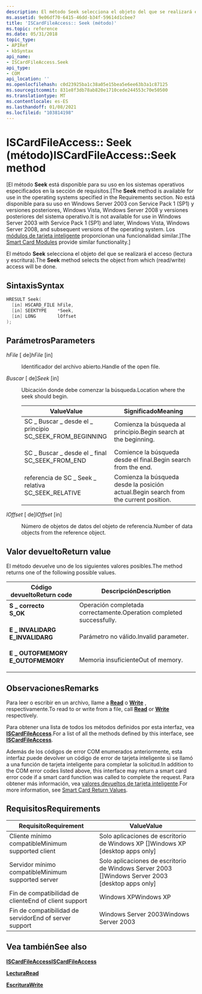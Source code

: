 ```yaml
---
description: El método Seek selecciona el objeto del que se realizará el acceso (lectura y escritura).
ms.assetid: 9e06df70-6415-46dd-b34f-59614d1cbee7
title: 'ISCardFileAccess:: Seek (método)'
ms.topic: reference
ms.date: 05/31/2018
topic_type:
- APIRef
- kbSyntax
api_name:
- ISCardFileAccess.Seek
api_type:
- COM
api_location: ''
ms.openlocfilehash: c0d23925ba1c38a05e15bea5e6ee63b3a1c87125
ms.sourcegitcommit: 831e8f3db78ab820e1710cede244553c70e50500
ms.translationtype: MT
ms.contentlocale: es-ES
ms.lasthandoff: 01/08/2021
ms.locfileid: "103814198"
---
```

# <a name="iscardfileaccessseek-method"></a><span data-ttu-id="16c0a-103">ISCardFileAccess:: Seek (método)</span><span class="sxs-lookup"><span data-stu-id="16c0a-103">ISCardFileAccess::Seek method</span></span>

<span data-ttu-id="16c0a-104">\[El método **Seek** está disponible para su uso en los sistemas operativos especificados en la sección de requisitos.</span><span class="sxs-lookup"><span data-stu-id="16c0a-104">\[The **Seek** method is available for use in the operating systems specified in the Requirements section.</span></span> <span data-ttu-id="16c0a-105">No está disponible para su uso en Windows Server 2003 con Service Pack 1 (SP1) y versiones posteriores, Windows Vista, Windows Server 2008 y versiones posteriores del sistema operativo.</span><span class="sxs-lookup"><span data-stu-id="16c0a-105">It is not available for use in Windows Server 2003 with Service Pack 1 (SP1) and later, Windows Vista, Windows Server 2008, and subsequent versions of the operating system.</span></span> <span data-ttu-id="16c0a-106">Los [módulos de tarjeta inteligente](/previous-versions/windows/desktop/secsmart/smart-card-modules) proporcionan una funcionalidad similar.\]</span><span class="sxs-lookup"><span data-stu-id="16c0a-106">The [Smart Card Modules](/previous-versions/windows/desktop/secsmart/smart-card-modules) provide similar functionality.\]</span></span>

<span data-ttu-id="16c0a-107">El método **Seek** selecciona el objeto del que se realizará el acceso (lectura y escritura).</span><span class="sxs-lookup"><span data-stu-id="16c0a-107">The **Seek** method selects the object from which (read/write) access will be done.</span></span>

## <a name="syntax"></a><span data-ttu-id="16c0a-108">Sintaxis</span><span class="sxs-lookup"><span data-stu-id="16c0a-108">Syntax</span></span>


```C++
HRESULT Seek(
  [in] HSCARD_FILE hFile,
  [in] SEEKTYPE    *Seek,
  [in] LONG        lOffset 
);
```



## <a name="parameters"></a><span data-ttu-id="16c0a-109">Parámetros</span><span class="sxs-lookup"><span data-stu-id="16c0a-109">Parameters</span></span>

<dl> <dt>

<span data-ttu-id="16c0a-110">*hFile* \[ de\]</span><span class="sxs-lookup"><span data-stu-id="16c0a-110">*hFile* \[in\]</span></span>
</dt> <dd>

<span data-ttu-id="16c0a-111">Identificador del archivo abierto.</span><span class="sxs-lookup"><span data-stu-id="16c0a-111">Handle of the open file.</span></span>

</dd> <dt>

<span data-ttu-id="16c0a-112">*Buscar* \[ de\]</span><span class="sxs-lookup"><span data-stu-id="16c0a-112">*Seek* \[in\]</span></span>
</dt> <dd>

<span data-ttu-id="16c0a-113">Ubicación donde debe comenzar la búsqueda.</span><span class="sxs-lookup"><span data-stu-id="16c0a-113">Location where the seek should begin.</span></span>



| <span data-ttu-id="16c0a-114">Value</span><span class="sxs-lookup"><span data-stu-id="16c0a-114">Value</span></span>                                                                                                | <span data-ttu-id="16c0a-115">Significado</span><span class="sxs-lookup"><span data-stu-id="16c0a-115">Meaning</span></span>                                            |
|------------------------------------------------------------------------------------------------------|----------------------------------------------------|
| <dl> <span data-ttu-id="16c0a-116"><dt>SC \_ Buscar \_ desde el \_ principio</dt></span><span class="sxs-lookup"><span data-stu-id="16c0a-116"><dt>SC\_SEEK\_FROM\_BEGINNING</dt></span></span> </dl> | <span data-ttu-id="16c0a-117">Comienza la búsqueda al principio.</span><span class="sxs-lookup"><span data-stu-id="16c0a-117">Begin search at the beginning.</span></span><br/>          |
| <dl> <span data-ttu-id="16c0a-118"><dt>SC \_ Buscar \_ desde el \_ final </dt></span><span class="sxs-lookup"><span data-stu-id="16c0a-118"><dt>SC\_SEEK\_FROM\_END </dt></span></span> </dl>      | <span data-ttu-id="16c0a-119">Comience la búsqueda desde el final.</span><span class="sxs-lookup"><span data-stu-id="16c0a-119">Begin search from the end.</span></span><br/>              |
| <dl> <span data-ttu-id="16c0a-120"><dt>referencia de SC \_ Seek \_ relativa</dt></span><span class="sxs-lookup"><span data-stu-id="16c0a-120"><dt>SC\_SEEK\_RELATIVE</dt></span></span> </dl>        | <span data-ttu-id="16c0a-121">Comienza la búsqueda desde la posición actual.</span><span class="sxs-lookup"><span data-stu-id="16c0a-121">Begin search from the current position.</span></span><br/> |



 

</dd> <dt>

<span data-ttu-id="16c0a-122">*lOffset* \[ de\]</span><span class="sxs-lookup"><span data-stu-id="16c0a-122">*lOffset* \[in\]</span></span>
</dt> <dd>

<span data-ttu-id="16c0a-123">Número de objetos de datos del objeto de referencia.</span><span class="sxs-lookup"><span data-stu-id="16c0a-123">Number of data objects from the reference object.</span></span>

</dd> </dl>

## <a name="return-value"></a><span data-ttu-id="16c0a-124">Valor devuelto</span><span class="sxs-lookup"><span data-stu-id="16c0a-124">Return value</span></span>

<span data-ttu-id="16c0a-125">El método devuelve uno de los siguientes valores posibles.</span><span class="sxs-lookup"><span data-stu-id="16c0a-125">The method returns one of the following possible values.</span></span>



| <span data-ttu-id="16c0a-126">Código devuelto</span><span class="sxs-lookup"><span data-stu-id="16c0a-126">Return code</span></span>                                                                                   | <span data-ttu-id="16c0a-127">Descripción</span><span class="sxs-lookup"><span data-stu-id="16c0a-127">Description</span></span>                                  |
|-----------------------------------------------------------------------------------------------|----------------------------------------------|
| <dl> <span data-ttu-id="16c0a-128"><dt>**S \_ correcto**</dt></span><span class="sxs-lookup"><span data-stu-id="16c0a-128"><dt>**S\_OK**</dt></span></span> </dl>          | <span data-ttu-id="16c0a-129">Operación completada correctamente.</span><span class="sxs-lookup"><span data-stu-id="16c0a-129">Operation completed successfully.</span></span><br/> |
| <dl> <span data-ttu-id="16c0a-130"><dt>**E \_ INVALIDARG**</dt></span><span class="sxs-lookup"><span data-stu-id="16c0a-130"><dt>**E\_INVALIDARG**</dt></span></span> </dl>  | <span data-ttu-id="16c0a-131">Parámetro no válido.</span><span class="sxs-lookup"><span data-stu-id="16c0a-131">Invalid parameter.</span></span><br/>                |
| <dl> <span data-ttu-id="16c0a-132"><dt>**E \_ OUTOFMEMORY**</dt></span><span class="sxs-lookup"><span data-stu-id="16c0a-132"><dt>**E\_OUTOFMEMORY**</dt></span></span> </dl> | <span data-ttu-id="16c0a-133">Memoria insuficiente</span><span class="sxs-lookup"><span data-stu-id="16c0a-133">Out of memory.</span></span><br/>                    |



 

## <a name="remarks"></a><span data-ttu-id="16c0a-134">Observaciones</span><span class="sxs-lookup"><span data-stu-id="16c0a-134">Remarks</span></span>

<span data-ttu-id="16c0a-135">Para leer o escribir en un archivo, llame a [**Read**](iscardfileaccess-read.md) o [**Write**](iscardfileaccess-write.md) , respectivamente.</span><span class="sxs-lookup"><span data-stu-id="16c0a-135">To read to or write from a file, call [**Read**](iscardfileaccess-read.md) or [**Write**](iscardfileaccess-write.md) respectively.</span></span>

<span data-ttu-id="16c0a-136">Para obtener una lista de todos los métodos definidos por esta interfaz, vea [**ISCardFileAccess**](iscardfileaccess.md).</span><span class="sxs-lookup"><span data-stu-id="16c0a-136">For a list of all the methods defined by this interface, see [**ISCardFileAccess**](iscardfileaccess.md).</span></span>

<span data-ttu-id="16c0a-137">Además de los códigos de error COM enumerados anteriormente, esta interfaz puede devolver un código de error de tarjeta inteligente si se llamó a una función de tarjeta inteligente para completar la solicitud.</span><span class="sxs-lookup"><span data-stu-id="16c0a-137">In addition to the COM error codes listed above, this interface may return a smart card error code if a smart card function was called to complete the request.</span></span> <span data-ttu-id="16c0a-138">Para obtener más información, vea [valores devueltos de tarjeta inteligente](authentication-return-values.md).</span><span class="sxs-lookup"><span data-stu-id="16c0a-138">For more information, see [Smart Card Return Values](authentication-return-values.md).</span></span>

## <a name="requirements"></a><span data-ttu-id="16c0a-139">Requisitos</span><span class="sxs-lookup"><span data-stu-id="16c0a-139">Requirements</span></span>



| <span data-ttu-id="16c0a-140">Requisito</span><span class="sxs-lookup"><span data-stu-id="16c0a-140">Requirement</span></span> | <span data-ttu-id="16c0a-141">Value</span><span class="sxs-lookup"><span data-stu-id="16c0a-141">Value</span></span> |
|-------------------------------------|------------------------------------------------------|
| <span data-ttu-id="16c0a-142">Cliente mínimo compatible</span><span class="sxs-lookup"><span data-stu-id="16c0a-142">Minimum supported client</span></span><br/> | <span data-ttu-id="16c0a-143">Solo aplicaciones de escritorio de Windows XP \[\]</span><span class="sxs-lookup"><span data-stu-id="16c0a-143">Windows XP \[desktop apps only\]</span></span><br/>          |
| <span data-ttu-id="16c0a-144">Servidor mínimo compatible</span><span class="sxs-lookup"><span data-stu-id="16c0a-144">Minimum supported server</span></span><br/> | <span data-ttu-id="16c0a-145">Solo aplicaciones de escritorio de Windows Server 2003 \[\]</span><span class="sxs-lookup"><span data-stu-id="16c0a-145">Windows Server 2003 \[desktop apps only\]</span></span><br/> |
| <span data-ttu-id="16c0a-146">Fin de compatibilidad de cliente</span><span class="sxs-lookup"><span data-stu-id="16c0a-146">End of client support</span></span><br/>    | <span data-ttu-id="16c0a-147">Windows XP</span><span class="sxs-lookup"><span data-stu-id="16c0a-147">Windows XP</span></span><br/>                                |
| <span data-ttu-id="16c0a-148">Fin de compatibilidad de servidor</span><span class="sxs-lookup"><span data-stu-id="16c0a-148">End of server support</span></span><br/>    | <span data-ttu-id="16c0a-149">Windows Server 2003</span><span class="sxs-lookup"><span data-stu-id="16c0a-149">Windows Server 2003</span></span><br/>                       |



## <a name="see-also"></a><span data-ttu-id="16c0a-150">Vea también</span><span class="sxs-lookup"><span data-stu-id="16c0a-150">See also</span></span>

<dl> <dt>

[<span data-ttu-id="16c0a-151">**ISCardFileAccess**</span><span class="sxs-lookup"><span data-stu-id="16c0a-151">**ISCardFileAccess**</span></span>](iscardfileaccess.md)
</dt> <dt>

[<span data-ttu-id="16c0a-152">**Lectura**</span><span class="sxs-lookup"><span data-stu-id="16c0a-152">**Read**</span></span>](iscardfileaccess-read.md)
</dt> <dt>

[<span data-ttu-id="16c0a-153">**Escritura**</span><span class="sxs-lookup"><span data-stu-id="16c0a-153">**Write**</span></span>](iscardfileaccess-write.md)
</dt> </dl>

 

 

